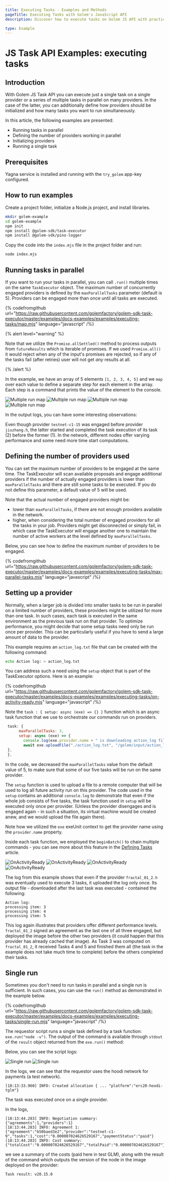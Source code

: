 ```yaml
---
title: Executing Tasks - Examples and Methods
pageTitle: Executing Tasks with Golem's JavaScript API
description: Discover how to execute tasks on Golem JS API with practical examples. Learn to run tasks in parallel, initialize providers, and handle single task executions efficiently. Ideal for Node.js developers using Golem network.

type: Example
---
```


# JS Task API Examples: executing tasks

## Introduction

With Golem JS Task API you can execute just a single task on a single provider or a series of multiple tasks in parallel on many providers. In the case of the latter, you can additionally define how providers should be initialized and how many tasks you want to run simultaneously.

In this article, the following examples are presented:

- Running tasks in parallel
- Defining the number of providers working in parallel
- Initializing providers
- Running a single task

## Prerequisites

Yagna service is installed and running with the `try_golem` app-key configured.

## How to run examples

Create a project folder, initialize a Node.js project, and install libraries.

```bash
mkdir golem-example
cd golem-example
npm init
npm install @golem-sdk/task-executor
npm install @golem-sdk/pino-logger
```

Copy the code into the `index.mjs` file in the project folder and run:

```bash
node index.mjs
```

## Running tasks in parallel

If you want to run your tasks in parallel, you can call `.run()` multiple times on the same `TaskExecutor` object. The maximum number of concurrently engaged providers is defined by the `maxParallelTasks` parameter (default is 5). Providers can be engaged more than once until all tasks are executed.

{% codefromgithub url="https://raw.githubusercontent.com/golemfactory/golem-sdk-task-executor/master/examples/docs-examples/examples/executing-tasks/map.mjs" language="javascript" /%}

{% alert level="warning" %}

Note that we utilize the `Promise.allSettled()` method to process outputs from `futureResults` which is iterable of promises. If we used `Promise.all()` it would reject when any of the input's promises are rejected, so if any of the tasks fail (after retries) user will not get _any_ results at all.

{% /alert %}

In the example, we have an array of 5 elements `[1, 2, 3, 4, 5]` and we `map` over each value to define a separate step for each element in the array. Each step is a command that prints the value of the element to the console.

![Multiple run map](/te/map_log_1.png)
![Multiple run map](/te/map_log_2.png)
![Multiple run map](/te/map_log_3.png)
![Multiple run map](/te/map_log_4.png)

In the output logs, you can have some interesting observations:

Even though provider `testnet-c1-15` was engaged before provider `jiuzhang.h`, the latter started and completed the task execution of its task (2) before the former (1). In the network, different nodes offer varying performance and some need more time start computations.

## Defining the number of providers used

You can set the maximum number of providers to be engaged at the same time. The TaskExecutor will scan available proposals and engage additional providers if the number of actually engaged providers is lower than `maxParallelTasks` and there are still some tasks to be executed.
If you do not define this parameter, a default value of 5 will be used.

Note that the actual number of engaged providers might be:

- lower than `maxParallelTasks`, if there are not enough providers available in the network.
- higher, when considering the total number of engaged providers for all the tasks in your job. Providers might get disconnected or simply fail, in which case the TaskExecutor will engage another one to maintain the number of active workers at the level defined by `maxParallelTasks`.

Below, you can see how to define the maximum number of providers to be engaged.

{% codefromgithub url="https://raw.githubusercontent.com/golemfactory/golem-sdk-task-executor/master/examples/docs-examples/examples/executing-tasks/max-parallel-tasks.mjs" language="javascript" /%}

## Setting up a provider

Normally, when a larger job is divided into smaller tasks to be run in parallel on a limited number of providers, these providers might be utilized for more than one task. In such cases, each task is executed in the same environment as the previous task run on that provider. To optimize performance, you might decide that some setup tasks need only be run once per provider. This can be particularly useful if you have to send a large amount of data to the provider.

This example requires an `action_log.txt` file that can be created with the following command:

```bash
echo Action log: > action_log.txt
```

You can address such a need using the `setup` object that is part of the TaskExecutor options. Here is an example:

{% codefromgithub url="https://raw.githubusercontent.com/golemfactory/golem-sdk-task-executor/master/examples/docs-examples/examples/executing-tasks/on-activity-ready.mjs" language="javascript" /%}

Note the `task : { setup: async (exe) => {} }` function which is an async task function that we use to orchestrate our commands run on providers.

```js
 task: {
      maxParallelTasks: 3,
      setup: async (exe) => {
        console.log(exe.provider.name + " is downloading action_log file");
        await exe.uploadFile("./action_log.txt", "/golem/input/action_log.txt");
 },
 },
```

In the code, we decreased the `maxParallelTasks` value from the default value of 5, to make sure that some of our five tasks will be run on the same provider.

The `setup` function is used to upload a file to a remote computer that will be used to log all future activity run on this provider. The code used in the `setup` contains an additional `console.log` to demonstrate that even if the whole job consists of five tasks, the task function used in `setup` will be executed only once per provider. (Unless the provider disengages and is engaged again - in such a situation, its virtual machine would be created anew, and we would upload the file again there).

Note how we utilized the `exe` exeUnit context to get the provider name using the `provider.name` property.

Inside each task function, we employed the `beginBatch()` to chain multiple commands - you can see more about this feature in the [Defining Tasks](/docs/creators/javascript/examples/composing-tasks) article.

![OnActivityReady](/te/onactivityready_1.png)
![OnActivityReady](/te/onactivityready_2.png)
![OnActivityReady](/te/onactivityready_3.png)
![OnActivityReady](/te/onactivityready_4.png)

The log from this example shows that even if the provider `fractal_01_2.h` was eventually
used to execute 3 tasks, it uploaded the log only once. Its output file - downloaded after the last task was executed - contained the following:

```
Action log:
processing item: 3
processing item: 4
processing item: 5
```

This log again illustrates that providers offer different performance levels. `fractal_01_2` signed an agreement as the last one of all three engaged, but deployed the image before the other two providers (it could happen that this provider has already cached that image). As Task 3 was computed on `fractal_01_2`, it received Tasks 4 and 5 and finished them all (the task in the example does not take much time to complete) before the others completed their tasks.

## Single run

Sometimes you don't need to run tasks in parallel and a single run is sufficient. In such cases, you can use the `run()` method as demonstrated in the example below.

{% codefromgithub url="https://raw.githubusercontent.com/golemfactory/golem-sdk-task-executor/master/examples/docs-examples/examples/executing-tasks/single-run.mjs" language="javascript" /%}

The requestor script runs a single task defined by a task function: `exe.run("node -v")`. The output of the command is available through `stdout` of the `result` object returned from the `exe.run()` method:

Below, you can see the script logs:

![Single run](/te/run_log_1.png 'Requestor script output logs')
![Single run](/te/run_log_2.png 'Requestor script output logs')

In the logs, we can see that the requestor uses the hoodi network for payments (a test network).

```
[18:13:33.960] INFO: Created allocation { ... "platform":"erc20-hoodi-tglm"}
```

The task was executed once on a single provider.

In the logs,

```
[18:13:44.283] INFO: Negotiation summary: {"agreements":1,"providers":1}
[18:13:44.283] INFO: Agreement 1: {"agreement":"b50baed3e2","provider":"testnet-c1-9","tasks":1,"cost":"0.000007024626529167","paymentStatus":"paid"}
[18:13:44.283] INFO: Cost summary: {"totalCost":"0.000007024626529167","totalPaid":"0.000007024626529167"}

```

we see a summary of the costs (paid here in test GLM), along with the result of the command which outputs the version of the node in the image deployed on the provider:

```
Task result: v20.15.0
```
